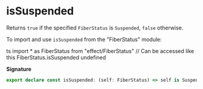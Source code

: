 # isSuspended

Returns `true` if the specified `FiberStatus` is `Suspended`, `false`
otherwise.

To import and use `isSuspended` from the "FiberStatus" module:

ts
import \* as FiberStatus from "effect/FiberStatus"
// Can be accessed like this
FiberStatus.isSuspended
undefined

**Signature**

```ts
export declare const isSuspended: (self: FiberStatus) => self is Suspended
```

